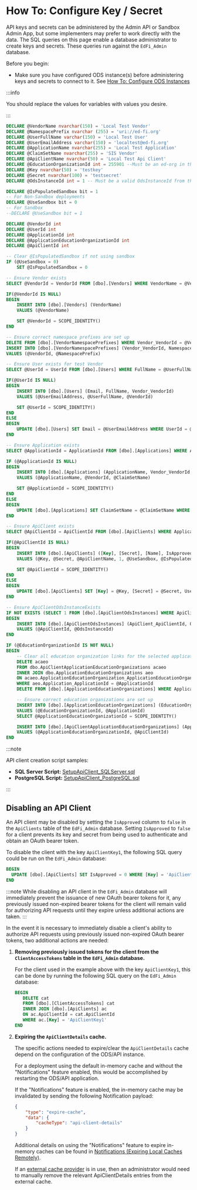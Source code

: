 # How To: Configure Key / Secret

API keys and secrets can be administered by the Admin API or Sandbox Admin App,
but some implementers may prefer to work directly with the data. The SQL queries
on this page enable a database administrator to create keys and secrets. These
queries run against the `EdFi_Admin` database.

Before you begin:

* Make sure you have configured ODS instance(s) before administering keys and
    secrets to connect to it. See [How To: Configure ODS
    Instances](./how-to-configure-ods-instances.md)

:::info

You should replace the values for variables with values you desire.

:::

```sql
DECLARE @VendorName nvarchar(150) = 'Local Test Vendor'
DECLARE @NamespacePrefix nvarchar (255) = 'uri://ed-fi.org'
DECLARE @UserFullName varchar(150) = 'Local Test User'
DECLARE @UserEmailAddress varchar(150) = 'localtest@ed-fi.org'
DECLARE @ApplicationName nvarchar(255) = 'Local Test Application'
DECLARE @ClaimSetName nvarchar(255) = 'SIS Vendor'
DECLARE @ApiClientName nvarchar(50) = 'Local Test Api Client'
DECLARE @EducationOrganizationId int = 255901 --Must be an ed-org in the ODS
DECLARE @Key nvarchar(50) = 'testkey'
DECLARE @Secret nvarchar(100) = 'testsecret'
DECLARE @OdsInstanceId int = 1 -- Must be a valid OdsInstanceId from the OdsInstances table

DECLARE @IsPopulatedSandbox bit = 1
-- For Non-Sandbox deployments
DECLARE @UseSandbox bit = 0
-- For Sandbox
--DECLARE @UseSandbox bit = 1

DECLARE @VendorId int
DECLARE @UserId int
DECLARE @ApplicationId int
DECLARE @ApplicationEducationOrganizationId int
DECLARE @ApiClientId int

-- Clear @IsPopulatedSandbox if not using sandbox
IF (@UseSandbox = 0)
    SET @IsPopulatedSandbox = 0

-- Ensure Vendor exists
SELECT @VendorId = VendorId FROM [dbo].[Vendors] WHERE VendorName = @VendorName

IF(@VendorId IS NULL)
BEGIN
    INSERT INTO [dbo].[Vendors] (VendorName)
    VALUES (@VendorName)

    SET @VendorId = SCOPE_IDENTITY()
END

-- Ensure correct namespace prefixes are set up
DELETE FROM [dbo].[VendorNamespacePrefixes] WHERE Vendor_VendorId = @VendorId
INSERT INTO [dbo].[VendorNamespacePrefixes] (Vendor_VendorId, NamespacePrefix)
VALUES (@VendorId, @NamespacePrefix)

-- Ensure User exists for test Vendor
SELECT @UserId = UserId FROM [dbo].[Users] WHERE FullName = @UserFullName AND Vendor_VendorId = @VendorId

IF(@UserId IS NULL)
BEGIN
    INSERT INTO [dbo].[Users] (Email, FullName, Vendor_VendorId)
    VALUES (@UserEmailAddress, @UserFullName, @VendorId)

    SET @UserId = SCOPE_IDENTITY()
END
ELSE
BEGIN
    UPDATE [dbo].[Users] SET Email = @UserEmailAddress WHERE UserId = @UserId
END

-- Ensure Application exists
SELECT @ApplicationId = ApplicationId FROM [dbo].[Applications] WHERE ApplicationName = @ApplicationName AND Vendor_VendorId = @VendorId

IF (@ApplicationId IS NULL)
BEGIN
    INSERT INTO [dbo].[Applications] (ApplicationName, Vendor_VendorId, ClaimSetName)
    VALUES (@ApplicationName, @VendorId, @ClaimSetName)

    SET @ApplicationId = SCOPE_IDENTITY()
END
ELSE
BEGIN
    UPDATE [dbo].[Applications] SET ClaimSetName = @ClaimSetName WHERE ApplicationId = @ApplicationId
END

-- Ensure ApiClient exists
SELECT @ApiClientId = ApiClientId FROM [dbo].[ApiClients] WHERE Application_ApplicationId = @ApplicationId AND [Name] = @ApiClientName

IF(@ApiClientId IS NULL)
BEGIN
    INSERT INTO [dbo].[ApiClients] ([Key], [Secret], [Name], IsApproved, UseSandbox, SandboxType, Application_ApplicationId, User_UserId, SecretIsHashed)
    VALUES (@Key, @Secret, @ApiClientName, 1, @UseSandbox, @IsPopulatedSandbox, @ApplicationId, @UserId, 0)

    SET @ApiClientId = SCOPE_IDENTITY()
END
ELSE
BEGIN
    UPDATE [dbo].[ApiClients] SET [Key] = @Key, [Secret] = @Secret, UseSandbox = @UseSandbox, SandboxType = @IsPopulatedSandbox, User_UserId = @UserId, SecretIsHashed = 0 WHERE ApiClientId = @ApiClientId
END

-- Ensure ApiClientOdsInstanceExists
IF NOT EXISTS (SELECT 1 FROM [dbo].[ApiClientOdsInstances] WHERE ApiClient_ApiClientId = @ApiClientId AND OdsInstance_OdsInstanceId = @OdsInstanceId)
BEGIN
    INSERT INTO [dbo].[ApiClientOdsInstances] (ApiClient_ApiClientId, OdsInstance_OdsInstanceId)
    VALUES (@ApiClientId, @OdsInstanceId)
END

IF (@EducationOrganizationId IS NOT NULL)
BEGIN
    -- Clear all education organization links for the selected application
    DELETE acaeo
    FROM dbo.ApiClientApplicationEducationOrganizations acaeo
    INNER JOIN dbo.ApplicationEducationOrganizations aeo
    ON acaeo.ApplicationEducationOrganization_ApplicationEducationOrganizationId = aeo.ApplicationEducationOrganizationId
    WHERE aeo.Application_ApplicationId = @ApplicationId
    DELETE FROM [dbo].[ApplicationEducationOrganizations] WHERE Application_ApplicationId = @ApplicationId

    -- Ensure correct education organizations are set up
    INSERT INTO [dbo].[ApplicationEducationOrganizations] (EducationOrganizationId, Application_ApplicationId)
    VALUES (@EducationOrganizationId, @ApplicationId)
    SELECT @ApplicationEducationOrganizationId = SCOPE_IDENTITY()

    INSERT INTO [dbo].[ApiClientApplicationEducationOrganizations] (ApplicationEducationOrganization_ApplicationEducationOrganizationId, ApiClient_ApiClientId)
    VALUES (@ApplicationEducationOrganizationId, @ApiClientId)
END
```

:::note

API client creation script samples:

* **SQL Server Script:** [SetupApiClient\_SQLServer.sql](https://edfi.atlassian.net/wiki/download/attachments/23301501/SetupApiClient_SQLServer.sql?version=1&modificationDate=1708470934973&cacheVersion=1&api=v2)
* **PostgreSQL Script:** [SetupApiClient\_PostgreSQL.sql](https://edfi.atlassian.net/wiki/download/attachments/23301501/SetupApiClient_PostgreSQL.sql?version=1&modificationDate=1708470934980&cacheVersion=1&api=v2)

:::

## Disabling an API Client

An API client may be disabled by setting the `IsApproved` column to
`false` in the `ApiClients` table of the `EdFi_Admin` database. Setting
`IsApproved` to `false` for a client prevents its key and secret from being used
to authenticate and obtain an OAuth bearer token.

To disable the client with the key `ApiClientKey1`, the following SQL query could
be run on the `EdFi_Admin` database:

```sql
BEGIN
  UPDATE [dbo].[ApiClients] SET IsApproved = 0 WHERE [Key] = 'ApiClientKey1'
END
```

:::note
While disabling an API client in the `EdFi_Admin` database will immediately prevent
the issuance of new OAuth bearer tokens for it, any previously issued
non-expired bearer tokens for the client will remain valid for authorizing API
requests until they expire unless additional actions are taken.
:::

In the event it is necessary to immediately disable a client's ability to authorize
API requests using previously issued non-expired OAuth bearer tokens, two additional
actions are needed:

1. **Removing previously issued tokens for the client from the
   `ClientAccessTokens` table in the `EdFi_Admin` database.**

   For the client used in the example above with the key `ApiClientKey1`, this
   can be done by running the following SQL query on the `EdFi_Admin`
   database:

     ```sql
     BEGIN
        DELETE cat
        FROM [dbo].[ClientAccessTokens] cat
        INNER JOIN [dbo].[ApiClients] ac
        ON ac.ApiClientId = cat.ApiClientId
        WHERE ac.[Key] = 'ApiClientKey1'
     END
     ```

2. **Expiring the `ApiClientDetails` cache.**

   The specific actions needed to expire/clear the `ApiClientDetails` cache depend
   on the configuration of the ODS/API instance.

   For a deployment using the default in-memory cache and without
   the "Notifications" feature enabled, this would be accomplished by restarting
   the ODS/API application.

   If the "Notifications" feature is enabled, the in-memory
   cache may be invalidated by sending the following Notification payload:

    ```json
    {
        "type": "expire-cache",
        "data": {
            "cacheType": "api-client-details"
        }
    }
    ```

    Additional details on using the "Notifications" feature to expire in-memory caches
    can be found in [Notifications (Expiring Local Caches
    Remotely)](/odsApi_versioned_docs/version-7.3/platform-dev-guide/features/notifications-expiring-local-caches-remotely.md).

    If an [external cache
    provider](/odsApi_versioned_docs/version-7.3/how-to-guides/how-to-use-an-external-cache-provider-for-the-ed-fi-api.md)
    is in use, then an administrator would need to manually
    remove the relevant ApiClientDetails entries from the external cache.
